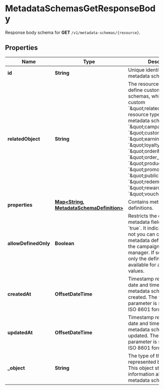 

# MetadataSchemasGetResponseBody

Response body schema for **GET** `/v1/metadata-schemas/{resource}`.

## Properties

| Name | Type | Description |
|------------ | ------------- | ------------- |
|**id** | **String** | Unique identifier of the metadata schema. |
|**relatedObject** | **String** | The resource type. You can define custom metadata schemas, which have a custom &#x60;\&quot;related_object\&quot;&#x60; resource type. The standard metadata schemas are: &#x60;\&quot;campaign\&quot;&#x60;, &#x60;\&quot;customer\&quot;&#x60;, &#x60;\&quot;earning_rule\&quot;&#x60;, &#x60;\&quot;loyalty_tier\&quot;&#x60;, &#x60;\&quot;order\&quot;&#x60;, &#x60;\&quot;order_item\&quot;&#x60;, &#x60;\&quot;product\&quot;&#x60;, &#x60;\&quot;promotion_tier\&quot;&#x60;, &#x60;\&quot;publication\&quot;&#x60;, &#x60;\&quot;redemption\&quot;&#x60;, &#x60;\&quot;reward\&quot;&#x60;, &#x60;\&quot;voucher\&quot;&#x60;. |
|**properties** | [**Map&lt;String, MetadataSchemaDefinition&gt;**](MetadataSchemaDefinition.md) | Contains metadata definitions. |
|**allowDefinedOnly** | **Boolean** | Restricts the creation of metadata fields when set to &#x60;true&#x60;. It indicates whether or not you can create new metadata definitions, e.g. in the campaign or publication manager. If set to &#x60;true&#x60;, then only the defined fields are available for assigning values. |
|**createdAt** | **OffsetDateTime** | Timestamp representing the date and time when the metadata schema was created. The value for this parameter is shown in the ISO 8601 format. |
|**updatedAt** | **OffsetDateTime** | Timestamp representing the date and time when the metadata schema was updated. The value for this parameter is shown in the ISO 8601 format. |
|**_object** | **String** | The type of the object represented by the JSON. This object stores information about the metadata schema. |



